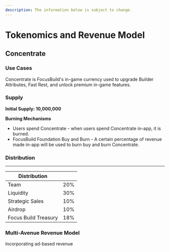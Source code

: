 ```yaml
---
description: The information below is subject to change.
---
```


# Tokenomics and Revenue Model

## **Concentrate**&#x20;

### Use Cases

Concentrate is FocusBuild's in-game currency used to upgrade Builder Attributes, Fast Rest, and unlock premium in-game features.

### **Supply**&#x20;

**Initial Supply: 10,000,000**

**Burning Mechanisms**

* Users spend Concentrate - when users spend Concentrate in-app, it is burned.
* FocusBuild Foundation Buy and Burn - A certain percentage of revenue made in-app will be used to burn buy and burn Concentrate.

### **Distribution**

****

| Distribution         |     |
| -------------------- | --: |
| Team                 | 20% |
| Liquidity            | 30% |
| Strategic Sales      | 10% |
| Airdrop              | 10% |
| Focus Build Treasury | 18% |

### Multi-Avenue Revenue Model

Incorporating ad-based revenue&#x20;
